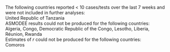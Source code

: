 The following countries reported < 10 cases/tests over the last 7 weeks and were not included in further analyses:<br>United Republic of Tanzania
<br>
ASMODEE results could not be produced for the following countries:<br>Algeria, Congo, Democratic Republic of the Congo, Lesotho, Liberia, Réunion, Rwanda
<br>
Estimates of *r* could not be produced for the following countries:<br>Comoros
<br>
